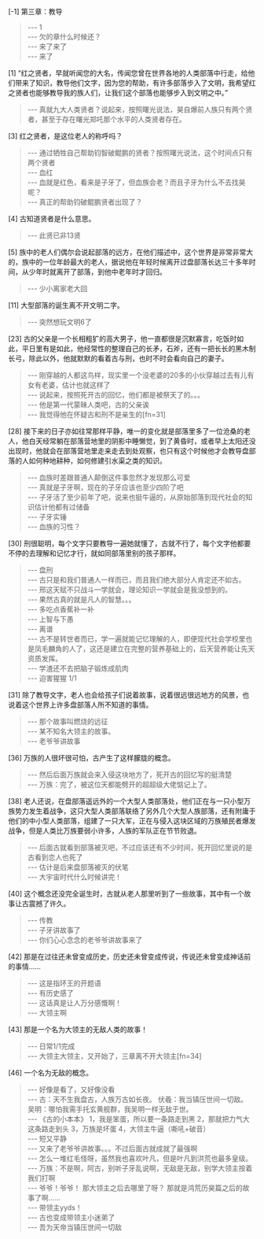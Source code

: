 
[-1] 第三章：教导
>--- 1<br>
>--- 欠的章什么时候还？<br>
>--- 来了来了<br>
>--- 来了<br>

[1] “红之贤者，早就听闻您的大名，传闻您曾在世界各地的人类部落中行走，给他们带来了知识，教导他们文字，因为您的帮助，有许多部落步入了文明，我希望红之贤者也能够教导我的族人们，让我们这个部落也能够步入到文明之中。”
>--- 真就九大人类贤者？说起来，按照曙光说法，昊自爆前人族只有两个贤者，甚至于存在曙光郑吒那个水平的人类贤者存在。<br>

[3] 红之贤者，是这位老人的称呼吗？
>--- 通过牺牲自己帮助钧智破鲲鹏的贤者？按照曙光说法，这个时间点只有两个贤者<br>
>--- 血红<br>
>--- 血就是红色，看来是子牙了，但血族会老？而且子牙为什么不去找昊呢？<br>
>--- 真正的帮助钧破鲲鹏贤者出现了？<br>

[4] 古知道贤者是什么意思。
>--- 此贤已非13贤<br>

[5] 族中的老人们偶尔会说起部落的远方，在他们描述中，这个世界是非常非常大的，族中的一位年龄最大的老人，据说他在年轻时候离开过盘部落长达三十多年时间，从少年时就离开了部落，到他中老年时才回归。
>--- 少小离家老大回<br>

[11] 大型部落的诞生离不开文明二字。
>--- 突然想玩文明6了<br>

[23] 古的父亲是一个长相粗犷的高大男子，他一直都很是沉默寡言，吃饭时如此，平日里有是如此，他经常性的整理自己的长矛，石斧，还有一把长长的黑木制长弓，除此以外，他就默默的看着古与刑，也时不时会看向自己的妻子。
>--- 刚穿越的人都这鸟样，现实里一个没老婆的20多的小伙穿越过去有儿有女有老婆，估计也就这样了<br>
>--- 说起来，按照死开古的回忆，他们都是被祭天了的。。。<br>
>--- 他是第一代蒙昧人类吧，古的父亲诶<br>
>--- 我觉得他在怀疑古和刑不是亲生的[fn=31]<br>

[28] 接下来的日子亦如往常那样平静，唯一的变化就是部落里多了一位沧桑的老人，他白天经常躺在部落营地里的阴影中睡懒觉，到了黄昏时，或者早上太阳还没出现时，他就会在部落营地里走来走去到处观察，也只有这个时候他才会教导盘部落的人如何种地耕种，如何修建引水渠之类的知识。
>--- 血族时差跟普通人颠倒这件事忽然才发现那么可爱<br>
>--- 真就是子牙啊，现在的子牙应该也至少四阶了吧<br>
>--- 子牙活了至少前年了吧，说来也挺牛逼的，从原始部落到现代社会的知识估计他都有过储备<br>
>--- 子牙实锤<br>
>--- 血族的习性？<br>

[30] 刑很聪明，每个文字只要教导一遍她就懂了，古就不行了，每个文字他都要不停的去理解和记忆才行，就如同部落里别的孩子那样。
>--- 盘刑<br>
>--- 古只是和我们普通人一样而已，而且我们绝大部分人肯定还不如古。<br>
>--- 邢这天赋不只战斗一学就会，理论知识一学就会是我没想到的。<br>
>--- 果然古真的就是凡人的智慧。。。<br>
>--- 多吃点香蕉补一补<br>
>--- 上智与下愚<br>
>--- 离谱<br>
>--- 古不是转世者而已，学一遍就能记忆理解的人，即便现代社会学校里也是凤毛麟角的人了，这还是建立在完整的营养基础上的，后天营养能让先天资质发挥。<br>
>--- 学渣还不去把脑子锻炼成肌肉<br>
>--- 迫害猩猩 1/1<br>

[31] 除了教导文字，老人也会给孩子们说着故事，说着很远很远地方的风景，也说着这个世界上许多盘部落人所不知道的事情。
>--- 那个故事叫燃烧的远征<br>
>--- 某不知名大领主的故事。<br>
>--- 老爷爷讲故事<br>

[36] 万族的人很坏很可怕，古产生了这样朦胧的概念。
>--- 然后后面万族就会来入侵这块地方了，死开古的回忆写的挺清楚<br>
>--- 万族：完了，被这位天都能劈开的超超级大佬惦记上了。<br>

[38] 老人还说，在盘部落遥远外的一个大型人类部落处，他们正在与一只小型万族势力发生着战争，这只大型人类部落联络了另外几个大型人族部落，还有附庸于他们的中小型人类部落，组建了一只大军，正在与侵入这块区域的万族殖民者爆发战争，但是人类比万族要弱小许多，人族的军队正在节节败退。
>--- 后面古就看到部落被灭吧，不过应该还有不少时间，死开回忆里说的是古看到恋人也死了<br>
>--- 估计是后来盘部落被灭的伏笔<br>
>--- 大宇宙时代什么时候讲完！<br>

[40] 这个概念还没完全诞生时，古就从老人那里听到了一些故事，其中有一个故事让古震撼了许久。
>--- 传教<br>
>--- 子牙讲故事了<br>
>--- 你们心心念念的老爷爷讲故事来了<br>

[42] 那是在过往还未曾变成历史，历史还未曾变成传说，传说还未曾变成神话前的事情……
>--- 这是指环王的开题语<br>
>--- 有历史感了<br>
>--- 这话真是让人万分感慨啊！<br>
>--- 大领主啊<br>

[43] 那是一个名为大领主的无敌人类的故事！
>--- 日常1/1完成<br>
>--- 大领主大领主，又开始了，三章离不开大领主[fn=34]<br>

[46] 一个名为无敌的概念。
>--- 好像是看了，又好像没看<br>
>--- 古：天不生我盘古，人族万古如长夜。
伏羲：我当镇压世间一切敌。
吴明：哪怕我需手托玄黄舰群，我吴明一样无敌于世。<br>
>--- 《古的小本本》
1，我是笨蛋，所以要一条路走到黑
2，那就把力气大这条路走到头
3，万族是坏蛋
4，大领主牛逼（嘶吼+破音）<br>
>--- 短又平静<br>
>--- 又来了老爷爷讲故事。。。不过后面古就成就了最强啊<br>
>--- 怎么一堆红毛怪呀，虽然我也喜欢叶凡，但是叶凡到洪荒也最多皇级。<br>
>--- 万族：不是啊，阿古，别听子牙乱说啊，无敌是无敌，别学大领主按着我们打啊<br>
>--- 爷爷！爷爷！
那大领主之后去哪里了呀？
那就是鸿荒历昊篇之后的故事了啊……<br>
>--- 带领主yyds！<br>
>--- 古也变成带领主小迷弟了<br>
>--- 吾为天帝当镇压世间一切敌<br>
